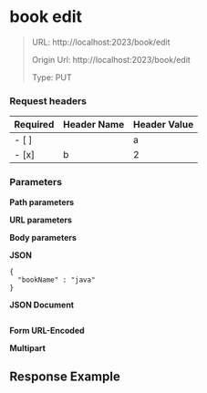 # book edit

> URL: http://localhost:2023/book/edit
>
> Origin Url: http://localhost:2023/book/edit
>
> Type: PUT

### Request headers

|Required|Header Name| Header Value|
|---------|------|-----|
|- [ ] &nbsp;||a|1|
|- [x] &nbsp;|b|2|

### Parameters

**Path parameters**

**URL parameters**

**Body parameters**

**JSON**

```
{
  "bookName" : "java"
}
```

**JSON Document**

```
```

**Form URL-Encoded**

**Multipart**

## Response Example

```
```
